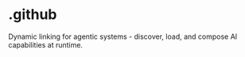 # .github
Dynamic linking for agentic systems - discover, load, and compose AI capabilities at runtime.
